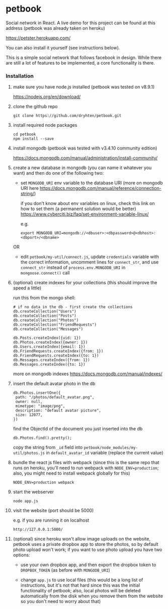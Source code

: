 # petbook
Social network in React. A live demo for this project can be found at this address (petbook was already taken on heroku)

https://petster.herokuapp.com/

You can also install it yourself (see instructions below).

This is a simple social network that follows facebook in design. While there are still a lot of features to be implemented, a core functionality is there.

### Installation
1. make sure you have node.js installed (petbook was tested on v8.9.1)

   https://nodejs.org/en/download/

2. clone the github repo
   ```
   git clone https://github.com/dryhten/petbook.git
   ```

3. install required node packages
   ```
   cd petbook
   npm install --save
   ```

4. install mongodb (petbook was tested with v3.4.10 community edition)

   https://docs.mongodb.com/manual/administration/install-community/

5. create a new database in mongodb (you can name it whatever you want) and then do one of the following two:

   * set `MONGODB_URI` env variable to the database URI (more on mongodb URI here https://docs.mongodb.com/manual/reference/connection-string/)

     if you don't know about env variables on linux, check this link on how to set them (a permanent solution would be better) https://www.cyberciti.biz/faq/set-environment-variable-linux/

     e.g.

     ```
     export MONGODB_URI=mongodb://<dbuser>:<dbpassword>@<dbhost>:<dbport>/<dbname>
     ```

   OR

   * edit `petbook/my-util/connect.js`, update `credentials` variable with the correct information, uncomment lines for `connect_str`, and use `connect_str` instead of `process.env.MONGODB_URI` in `mongoose.connect()` call

6. (optional) create indexes for your collections (this should improve the speed a little)

   run this from the mongo shell:

   ```
   # if no data in the db - first create the collections
   db.createCollection("Users")
   db.createCollection("Posts")
   db.createCollection("Photos")
   db.createCollection("FriendRequests")
   db.createCollection("Messages")

   db.Posts.createIndex({uid: 1})
   db.Photos.createIndex({owner: 1})
   db.Users.createIndex({email: 1})
   db.FriendRequests.createIndex({from: 1})
   db.FriendRequests.createIndex({to: 1})
   db.Messages.createIndex({from: 1})
   db.Messages.createIndex({to: 1})
   ```

   more on mongodb indexes https://docs.mongodb.com/manual/indexes/

7. insert the default avatar photo in the db

   ```
   db.Photos.insertOne({
	path: "/photos/default_avatar.png",
	owner: null,
	mimetype: "image/png",
	description: "default avatar picture",
	size: 12077,
   })
   ```
   find the ObjectId of the document you just inserted into the db
   ```
   db.Photos.find().pretty();
   ```
   copy the string from `_id` field into `petbook/node_modules/my-util/photos.js` in `default_avatar_id` variable (replace the current value)

8. bundle the react js files with webpack (since this is the same repo that runs on heroku, you'll need to run webpack with `NODE_ENV=production`; also, you might need to install webpack globally for this)
   ```
   NODE_ENV=production webpack
   ```

9. start the webserver

   ```
   node app.js
   ```

10. visit the website (port should be 5000)

    e.g. if you are running it on localhost

    ```
    http://127.0.0.1:5000/
    ```

11. (optional) since heroku won't allow image uploads on the website, petbook uses a private dropbox app to store the photos, so by default photo upload won't work; if you want to use photo upload you have two options:
    * use your own dropbox app, and then export the dropbox token to `DROPBOX_TOKEN` (as before with `MONGODB_URI`)

    * change `app.js` to use local files (this would be a long list of instructions, but it's not that hard since this was the initial functionality of petbook; also, local photos will be deleted automatically from the disk when you remove them from the website so you don't need to worry about that)
